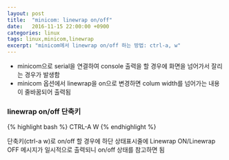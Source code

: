 ```yaml
---
layout: post
title:  "minicom: linewrap on/off"
date:   2016-11-15 22:00:00 +0900
categories: linux
tags: linux,minicom,linewrap
excerpt: "minicom에서 linewrap on/off 하는 방법: ctrl-a, w"
---
```


- minicom으로 serial을 연결하여 console 출력을 할 경우에 화면을 넘어가서 잘리는 경우가 발생함
- minicom 옵션에서 linewrap을 on으로 변경하면 colum width를 넘어가는 내용이 줄바꿈되어 출력됨

### linewrap on/off 단축키
{% highlight bash %}
CTRL-A W
{% endhighlight %}

단축키(ctrl-a w)로 on/off 할 경우에 하단 상태표시줄에 Linewrap ON/Linewrap OFF 메시지가 일시적으로 출력되니 on/off 상태를 참고하면 됨
